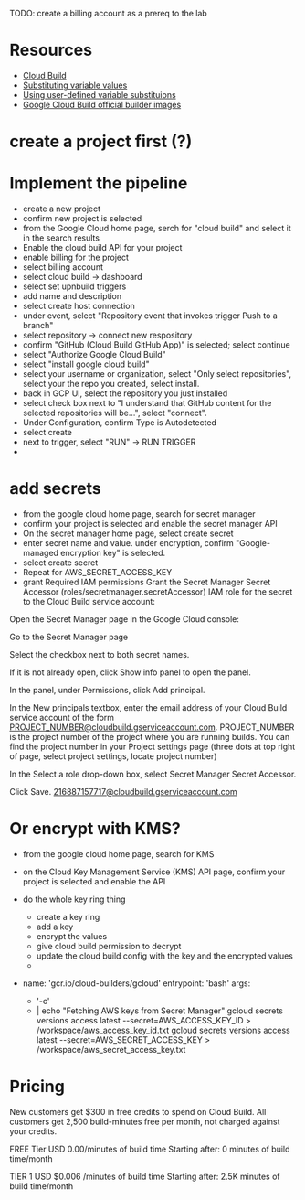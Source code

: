 TODO: create a billing account as a prereq to the lab

# Resources
- [Cloud Build](https://cloud.google.com/build)
- [Substituting variable values](https://cloud.google.com/build/docs/configuring-builds/substitute-variable-values)
- [Using user-defined variable substituions](https://cloud.google.com/build/docs/configuring-builds/substitute-variable-values#using_user-defined_substitutions)
- [Google Cloud Build official builder images](https://github.com/GoogleCloudPlatform/cloud-builders#google-cloud-build-official-builder-images)
# create a project first (?)
# Implement the pipeline
- create a new project
- confirm new project is selected
- from the Google Cloud home page, serch for "cloud build" and select it in the search results
- Enable the cloud build API for your project
- enable billing for the project
- select billing account
- select cloud build -> dashboard
- select set upnbuild triggers
- add name  and description
- select create host connection
- under event, select "Repository event that invokes trigger Push to a branch"
- select repository -> connect new respository
- confirm "GitHub (Cloud Build GitHub App)" is selected; select continue
- select "Authorize Google Cloud Build"
- select "install google cloud build"
- select your username or organization, select "Only select repositories", select your the repo you created, select install.
- back in GCP UI, select the repository you just installed
- select check box next to "I understand that GitHub content for the selected repositories will be...", select "connect".
- Under Configuration, confirm Type is Autodetected
- select create
- next to trigger, select "RUN" -> RUN TRIGGER
- 

# add secrets
- from the google cloud home page, search for secret manager
- confirm your project is selected and enable the secret manager API
- On the secret manager home page, select create secret
- enter secret name and value.  under encryption, confirm "Google-managed encryption key" is selected.
- select create secret
- Repeat for AWS_SECRET_ACCESS_KEY
- grant Required IAM permissions
Grant the Secret Manager Secret Accessor (roles/secretmanager.secretAccessor) IAM role for the secret to the Cloud Build service account:

Open the Secret Manager page in the Google Cloud console:

Go to the Secret Manager page

Select the checkbox next to both secret names.

If it is not already open, click Show info panel to open the panel.

In the panel, under Permissions, click Add principal.

In the New principals textbox, enter the email address of your Cloud Build service account of the form PROJECT_NUMBER@cloudbuild.gserviceaccount.com. PROJECT_NUMBER is the project number of the project where you are running builds. You can find the project number in your Project settings page (three dots at top right of page, select project settings, locate project number)

In the Select a role drop-down box, select Secret Manager Secret Accessor.

Click Save.
216887157717@cloudbuild.gserviceaccount.com

# Or encrypt with KMS?
- from the google cloud home page, search for KMS
- on the Cloud Key Management Service (KMS) API  page, confirm your project is selected and enable the API
- do the whole key ring thing
  - create a key ring
  - add a key
  - encrypt the values
  - give cloud build permission to decrypt
  - update the cloud build config with the key and the encrypted values
  - 


- name: 'gcr.io/cloud-builders/gcloud'
  entrypoint: 'bash'
  args:
  - '-c'
  - |
    echo "Fetching AWS keys from Secret Manager"
    gcloud secrets versions access latest --secret=AWS_ACCESS_KEY_ID > /workspace/aws_access_key_id.txt
    gcloud secrets versions access latest --secret=AWS_SECRET_ACCESS_KEY > /workspace/aws_secret_access_key.txt

# Pricing
New customers get $300 in free credits to spend on Cloud Build. All customers get 2,500 build-minutes free per month, not charged against your credits. 


FREE Tier USD 0.00/minutes of build time Starting after: 0 minutes of build time/month

TIER 1 USD $0.006 /minutes of build time Starting after: 2.5K minutes of build time/month
